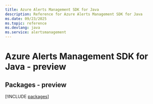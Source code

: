 ```yaml
---
title: Azure Alerts Management SDK for Java
description: Reference for Azure Alerts Management SDK for Java
ms.date: 09/23/2025
ms.topic: reference
ms.devlang: java
ms.service: alertsmanagement
---
```

# Azure Alerts Management SDK for Java - preview
## Packages - preview
[!INCLUDE [packages](alerts-management-index.md)]